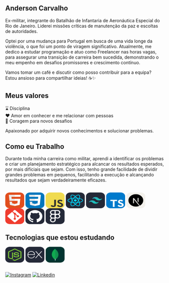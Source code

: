 

## Anderson Carvalho
Ex-militar, integrante do Batalhão de Infantaria de Aeronáutica Especial do Rio de Janeiro. Liderei missões críticas de manutenção da paz e escoltas de autoridades.

Optei por uma mudança para Portugal em busca de uma vida longe da violência, o que foi um ponto de viragem significativo. Atualmente, me dedico a estudar programação e atuo como Freelancer nas horas vagas, para assegurar uma transição de carreira bem sucedida, demonstrando o meu empenho em desafios promissores e crescimento contínuo.

Vamos tomar um café e discutir como posso contribuir para a equipa? Estou ansioso para compartilhar ideias! ☕✨

 ## Meus valores

:hourglass: Disciplina <br/>
:heart: Amor em conhecer e me relacionar com pessoas <br/>
:pray: Coragem para novos desafios <br/> 

Apaixonado por adquirir novos conhecimentos e solucionar problemas.

 ## Como eu Trabalho
Durante toda minha carreira como militar, aprendi a identificar os problemas e criar um planejamento estratégico para alcancar os resultados esperados, por mais difíciais que sejam.
Com isso, tenho grande facilidade de dividir grandes problemas em pequenos, facilitando a execução e alcançando resultados que sejam verdadeiramente eficazes.


<div style="display: inline_block"><br>
    <img align="center" alt="HTML" height="50" width="60" src="https://github.com/tandpfun/skill-icons/blob/main/icons/HTML.svg">
    <img align="center" alt="CSS" height="50" width="60" src="https://github.com/tandpfun/skill-icons/blob/main/icons/CSS.svg">
    <img align="center" alt="Js" height="50" width="60" src="https://github.com/tandpfun/skill-icons/blob/main/icons/JavaScript.svg">
    <img align="center" alt="React" height="50" width="60" src="https://github.com/tandpfun/skill-icons/blob/main/icons/React-Dark.svg">
    <img align="center" alt="Tailwind" height="50" width="60" src="https://github.com/tandpfun/skill-icons/blob/main/icons/TailwindCSS-Dark.svg">
    <img align="center" alt="TypeScript" height="50" width="60" src="https://github.com/tandpfun/skill-icons/blob/main/icons/TypeScript.svg">
    <img align="center" alt="NextJS" height="50" width="60" src="https://github.com/tandpfun/skill-icons/blob/main/icons/NextJS-Light.svg"> 
    <img align="center" alt="Git" height="50" width="60" src="https://github.com/tandpfun/skill-icons/blob/main/icons/Git.svg">
    <img align="center" alt="Github" height="50" width="60" src="https://github.com/tandpfun/skill-icons/blob/main/icons/Github-Dark.svg">
    <img align="center" alt="Figma" height="50" width="60" src="https://github.com/tandpfun/skill-icons/blob/main/icons/Figma-Dark.svg">  
</div>

 ## Tecnologias que estou estudando
 <div style="display: inline_block">
<img align="center" alt="HTML" height="50" width="60" src="https://github.com/tandpfun/skill-icons/blob/main/icons/NodeJS-Dark.svg">
<img align="center" alt="HTML" height="50" width="60" src="https://github.com/tandpfun/skill-icons/blob/main/icons/ExpressJS-Dark.svg">
<img align="center" alt="HTML" height="50" width="60" src="https://github.com/tandpfun/skill-icons/blob/main/icons/MongoDB.svg">
</div>


##
<div>
 
[![Instagram](https://img.shields.io/badge/Instagram-E4405F?style=for-the-badge&logo=instagram&logoColor=white)](https://www.instagram.com/anderson.inn/)
[![Linkedin](https://img.shields.io/badge/LinkedIn-0077B5?style=for-the-badge&logo=linkedin&logoColor=white)](https://www.linkedin.com/in/andersoninn/)
</div>


